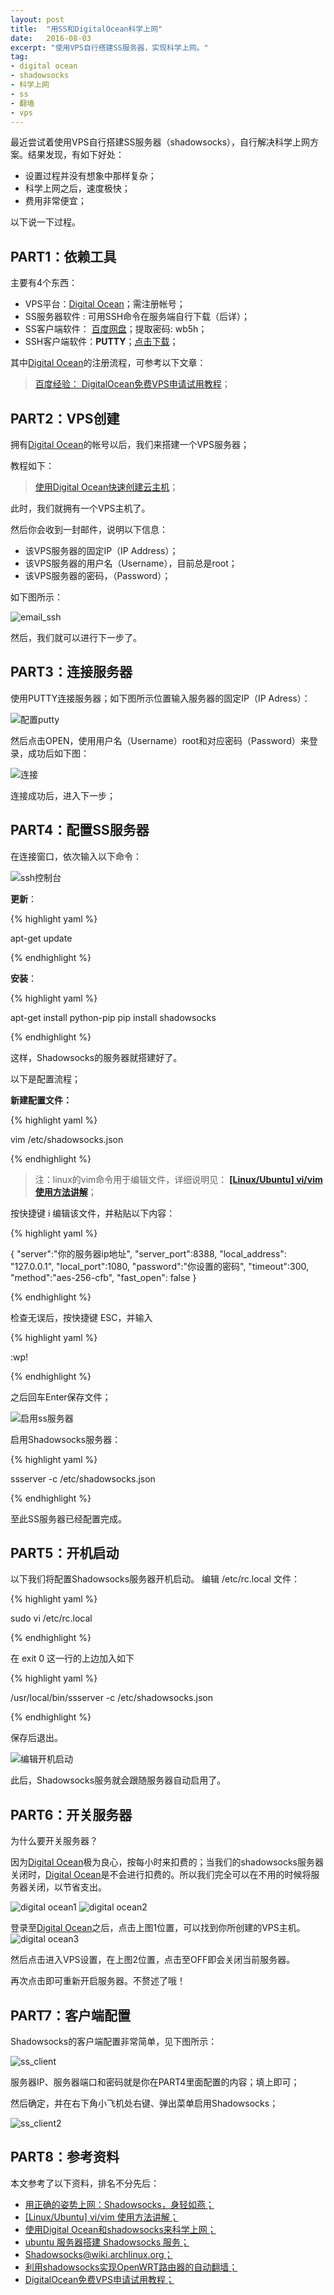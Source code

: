 ```yaml
---
layout: post
title:  "用SS和DigitalOcean科学上网"
date:   2016-08-03
excerpt: "使用VPS自行搭建SS服务器，实现科学上网。"
tag:
- digital ocean
- shadowsocks
- 科学上网
- ss
- 翻墙
- vps
---
```


最近尝试着使用VPS自行搭建SS服务器（shadowsocks），自行解决科学上网方案。结果发现，有如下好处：

- 设置过程并没有想象中那样复杂；
- 科学上网之后，速度极快；
- 费用非常便宜；

以下说一下过程。

## PART1：依赖工具

主要有4个东西：

- VPS平台：[Digital Ocean](https://m.do.co/c/b6ee2fbd15a1)；需注册帐号；
- SS服务器软件 : 可用SSH命令在服务端自行下载（后详）；
- SS客户端软件： [百度网盘](http://pan.baidu.com/s/1mii0BFi)；提取密码: wb5h；
- SSH客户端软件：**PUTTY**；[点击下载](https://the.earth.li/~sgtatham/putty/latest/x86/putty.exe)；

其中[Digital Ocean](https://m.do.co/c/b6ee2fbd15a1)的注册流程，可参考以下文章：

> [百度经验： DigitalOcean免费VPS申请试用教程](http://jingyan.baidu.com/article/29697b91c09710ab20de3c86.html)；

## PART2：VPS创建

拥有[Digital Ocean](https://m.do.co/c/b6ee2fbd15a1)的帐号以后，我们来搭建一个VPS服务器；

教程如下：

> [使用Digital Ocean快速创建云主机](https://www.xiaoz.me/archives/4678?replytocom=2335)；

此时，我们就拥有一个VPS主机了。

然后你会收到一封邮件，说明以下信息：

- 该VPS服务器的固定IP（IP Address）；
- 该VPS服务器的用户名（Username），目前总是root；
- 该VPS服务器的密码，（Password）；

如下图所示：

![email_ssh](http://pic.yupoo.com/starplex/FJsZz9Wl/medish.jpg)


然后，我们就可以进行下一步了。

## PART3：连接服务器

使用PUTTY连接服务器；如下图所示位置输入服务器的固定IP（IP Adress）：

![配置putty](http://pic.yupoo.com/starplex/FJsZzB4z/medish.jpg)

然后点击OPEN，使用用户名（Username）root和对应密码（Password）来登录，成功后如下图：

![连接](http://pic.yupoo.com/starplex/FJsZBorj/medish.jpg)

连接成功后，进入下一步；

## PART4：配置SS服务器

在连接窗口，依次输入以下命令：

![ssh控制台](http://pic.yupoo.com/starplex/FJtc1QHo/medish.jpg)

**更新**：

{% highlight yaml %}

apt-get update

{% endhighlight %}

**安装**：

{% highlight yaml %}

apt-get install python-pip
pip install shadowsocks

{% endhighlight %}

这样，Shadowsocks的服务器就搭建好了。

以下是配置流程；

**新建配置文件：**

{% highlight yaml %}

vim /etc/shadowsocks.json

{% endhighlight %}

> 注：linux的vim命令用于编辑文件，详细说明见：
> [**[Linux/Ubuntu] vi/vim 使用方法讲解**](http://www.cnblogs.com/emanlee/archive/2011/11/10/2243930.html)；

按快捷键 i 编辑该文件，并粘贴以下内容：

{% highlight yaml %}

{
"server":"你的服务器ip地址",
"server_port":8388,
"local_address": "127.0.0.1",
"local_port":1080,
"password":"你设置的密码",
"timeout":300,
"method":"aes-256-cfb",
"fast_open": false
}

{% endhighlight %}

检查无误后，按快捷键 ESC，并输入

{% highlight yaml %}

:wp!

{% endhighlight %}

之后回车Enter保存文件；

![启用ss服务器](http://pic.yupoo.com/starplex/FJtc2cYJ/medish.jpg)

启用Shadowsocks服务器：

{% highlight yaml %}

ssserver -c /etc/shadowsocks.json

{% endhighlight %}

至此SS服务器已经配置完成。

## PART5：开机启动

以下我们将配置Shadowsocks服务器开机启动。
编辑 /etc/rc.local 文件：

{% highlight yaml %}

sudo vi /etc/rc.local

{% endhighlight %}

在 exit 0 这一行的上边加入如下

{% highlight yaml %}

/usr/local/bin/ssserver -c /etc/shadowsocks.json

{% endhighlight %}

保存后退出。

![编辑开机启动](http://pic.yupoo.com/starplex/FJtdtYgK/medish.jpg)

此后，Shadowsocks服务就会跟随服务器自动启用了。

## PART6：开关服务器

为什么要开关服务器？

因为[Digital Ocean](https://m.do.co/c/b6ee2fbd15a1)极为良心，按每小时来扣费的；当我们的shadowsocks服务器关闭时，[Digital Ocean](https://m.do.co/c/b6ee2fbd15a1)是不会进行扣费的。所以我们完全可以在不用的时候将服务器关闭，以节省支出。

![digital ocean1](http://pic.yupoo.com/starplex/FJtgBAk8/medium.jpg)
![digital ocean2](http://pic.yupoo.com/starplex/FJtfttXS/medium.jpg)


登录至[Digital Ocean](https://m.do.co/c/b6ee2fbd15a1)之后，点击上图1位置，可以找到你所创建的VPS主机。
![digital ocean3](http://pic.yupoo.com/starplex/FJthk1dS/medium.jpg)

然后点击进入VPS设置，在上图2位置，点击至OFF即会关闭当前服务器。



再次点击即可重新开启服务器。不赘述了哦！

## PART7：客户端配置

Shadowsocks的客户端配置非常简单，见下图所示：

![ss_client](http://pic.yupoo.com/starplex/FJudxylq/medish.jpg)

服务器IP、服务器端口和密码就是你在PART4里面配置的内容；填上即可；

然后确定，并在右下角小飞机处右键、弹出菜单启用Shadowsocks；

![ss_client2](http://pic.yupoo.com/starplex/FJudxu5C/medish.jpg)


## PART8：参考资料

本文参考了以下资料，排名不分先后：

- [用正确的姿势上网：Shadowsocks，身轻如燕；](http://www.ulumen.com/shadowsocks-light-weight-tunnel/)
- [[Linux/Ubuntu] vi/vim 使用方法讲解；](http://www.cnblogs.com/emanlee/archive/2011/11/10/2243930.html)
- [使用Digital Ocean和shadowsocks来科学上网；](https://segmentfault.com/a/1190000002511795)
- [ubuntu 服务器搭建 Shadowsocks 服务；](http://blog.csdn.net/hanshileiai/article/details/49302865)
- [Shadowsocks@wiki.archlinux.org；](https://wiki.archlinux.org/index.php/Shadowsocks_(%E7%AE%80%E4%BD%93%E4%B8%AD%E6%96%87))
- [利用shadowsocks实现OpenWRT路由器的自动翻墙；](http://www.tuicool.com/articles/nAJfYv)
- [DigitalOcean免费VPS申请试用教程；](http://jingyan.baidu.com/article/29697b91c09710ab20de3c86.html)

